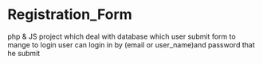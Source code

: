 # Registration_Form
php & JS project which deal with database
which user submit form to mange to login 
user can login in by (email or user_name)and password that he submit 
